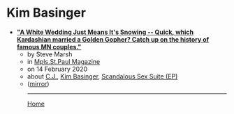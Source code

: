 # Kim Basinger

 - [**"A White Wedding Just Means It's Snowing -- Quick, which Kardashian married a Golden Gopher? Catch up on the history of famous MN couples."**](http://mspmag.com/arts-and-culture/famous-mn-couples/)<ul><li>by Steve Marsh</li><li>in [Mpls.St.Paul Magazine](http://mspmag.com/)</li><li>on 14 February 2020</li><li>about [C.J.](../../topics/c-j/index.md), [Kim Basinger](../../topics/kim-basinger/index.md), [Scandalous Sex Suite (EP)](../../topics/ep/scandalous-sex-suite/index.md)</li><li>([mirror](https://web.archive.org/web/*/http://mspmag.com/arts-and-culture/famous-mn-couples/))</li><ul>

----

[Home](../index.md)
